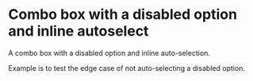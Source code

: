 # Combo box with a disabled option and inline autoselect

A combo box with a disabled option and inline auto-selection.

Example is to test the edge case of not auto-selecting a disabled option.


